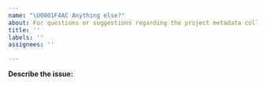 ```yaml
---
name: "\U0001F4AC Anything else?"
about: For questions or suggestions regarding the project metadata collection or markdown generation, please refer to the <a href="#">best-of-generator</a> repository.
title: ''
labels: ''
assignees: ''

---
```


<!--
Thanks for opening an issue 🙌 ❤️

For questions or suggestions regarding the project metadata collection or markdown generation, please refer to the best-of-generator repository: https://github.com/LukasMasuch/best-of-generator
-->

**Describe the issue:**

<!-- Describe your issue, but please be descriptive! Include screenshots, logs, code or other info to help explain your problem -->